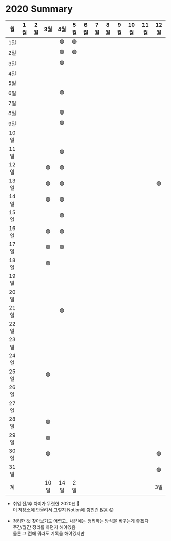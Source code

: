 # 2020 Summary

|월|1월|2월|3월|4월|5월|6월|7월|8월|9월|10월|11월|12월|
|:--:|:--:|:--:|:--:|:--:|:--:|:--:|:--:|:--:|:--:|:--:|:--:|:--:|
|1일||||🟢 |🟢 ||||||||
|2일||||🟢 |🟢 ||||||||
|3일||||🟢 |||||||||
|4일|||||||||||||
|5일|||||||||||||
|6일||||🟢 |||||||||
|7일|||||||||||||
|8일||||🟢 |||||||||
|9일||||🟢 |||||||||
|10일|||||||||||||
|11일||||🟢 |||||||||
|12일|||🟢 |🟢 |||||||||
|13일|||🟢 |🟢 ||||||||🟢 |
|14일|||🟢 |🟢 |||||||||
|15일||||🟢 |||||||||
|16일|||🟢 |🟢 |||||||||
|17일|||🟢 |🟢 |||||||||
|18일|||🟢 ||||||||||
|19일|||||||||||||
|20일|||||||||||||
|21일||||🟢 |||||||||
|22일|||||||||||||
|23일|||||||||||||
|24일|||||||||||||
|25일|||🟢 ||||||||||
|26일|||||||||||||
|27일|||||||||||||
|28일|||🟢 ||||||||||
|29일|||🟢 ||||||||||
|30일|||🟢 |||||||||🟢 |
|31일||||||||||||🟢 |
|계|||10일|14일|2일|||||||3일|

- 취업 전/후 차이가 뚜렷한 2020년 🤣  
  이 저장소에 안올려서 그렇지 Notion에 쌓인건 많음 😞

- 정리한 것 찾아보기도 어렵고.. 내년에는 정리하는 방식을 바꾸는게 좋겠다    
  주간/월간 정리를 하던지 해야겠음  
  물론 그 전에 뭐라도 기록을 해야겠지만 
